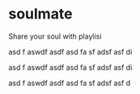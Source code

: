 # soulmate
Share your soul with playlisi

asd
f
aswdf
asdf
asd
fa
sf
adsf
asf
di

asd
f
aswdf
asdf
asd
fa
sf
adsf
asf
di

asd
f
aswdf
asdf
asd
fa
sf
adsf
asf
d
